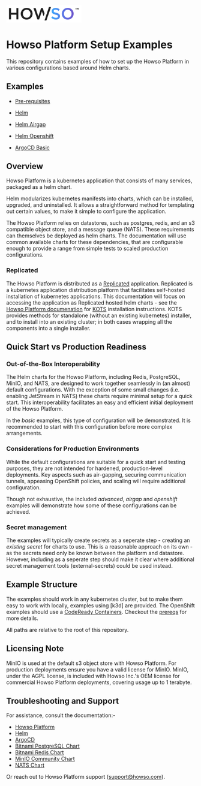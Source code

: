 <img src="assets/logo-gradient-light-bg.png" alt="Logo" width="200"/>

# Howso Platform Setup Examples

This repository contains examples of how to set up the Howso Platform in various configurations based around Helm charts.

## Examples
- [Pre-requisites](prereqs/README.md)

- [Helm](helm-basic/README.md)
- [Helm Airgap](helm-airgap/README.md)
- [Helm Openshift](helm-openshift/README.md)
- [ArgoCD Basic](argocd-basic/README.md)

## Overview
Howso Platform is a kubernetes application that consists of many services, packaged as a helm chart.  

Helm modularizes kubernetes manifests into charts, which can be installed, upgraded, and uninstalled. It allows a straightforward method for templating out certain values, to make it simple to configure the application.

The Howso Platform relies on datastores, such as postgres, redis, and an s3 compatible object store, and a message queue (NATS).  These requirements can themselves be deployed as helm charts.  The documentation will use common available charts for these dependencies, that are configurable enough to provide a range from simple tests to scaled production configurations.


### Replicated
The Howso Platform is distributed as a [Replicated](https://www.replicated.com/) application.  Replicated is a kubernetes application distribution platform that facilitates self-hosted installation of kubernetes applications.  This documentation will focus on accessing the application as Replicated hosted helm charts - see the [Howso Platform documenation](https://portal.howso.com) for [KOTS](https://kots.io/) installation instructions.  KOTS provides methods for standalone (without an existing kubernetes) installer, and to install into an existing cluster; in both cases wrapping all the components into a single installer.



## Quick Start vs Production Readiness

### Out-of-the-Box Interoperability
The Helm charts for the Howso Platform, including Redis, PostgreSQL, MinIO, and NATS, are designed to work together seamlessly in (an almost) default configurations. With the exception of some small changes (i.e. enabling JetStream in NATS) these charts require minimal setup for a quick start. This interoperability facilitates an easy and efficient initial deployment of the Howso Platform.

In the _basic_ examples, this type of configuration will be demonstrated.  It is recommended to start with this configuration before more complex arrangements.

### Considerations for Production Environments
While the default configurations are suitable for a quick start and testing purposes, they are not intended for hardened, production-level deployments. Key aspects such as air-gapping, securing communication tunnels, appeasing OpenShift policies, and scaling will require additional configuration. 

Though not exhaustive, the included _advanced_, _airgap_ and _openshift_ examples will demonstrate how some of these configurations can be achieved. 

### Secret management
The examples will typically create secrets as a seperate step - creating an _existing secret_ for charts to use.  This is a reasonable approach on its own - as the secrets need only be known between the platform and datastore.  However, including as a seperate step should make it clear where additional secret management tools (external-secrets) could be used instead.

## Example Structure

The examples should work in any kubernetes cluster, but to make them easy to work with locally, examples using [k3d] are provided.  The OpenShift examples should use a [CodeReady Containers](https://developers.redhat.com/products/codeready-containers/overview).  Checkout the [prereqs](prereqs/README.md) for more details. 

All paths are relative to the root of this repository.


## Licensing Note
MinIO is used at the default s3 object store with Howso Platform.  For production deployments ensure you have a valid license for MinIO.
MinIO, under the AGPL license, is included with Howso Inc.'s OEM license for commercial Howso Platform deployments, covering usage up to 1 terabyte.


## Troubleshooting and Support
For assistance, consult the documentation:-

- [Howso Platform](https://portal.howso.com) 
- [Helm](https://helm.sh/docs/)
- [ArgoCD](https://argoproj.github.io/argo-cd/)
- [Bitnami PostgreSQL Chart](https://github.com/bitnami/charts/tree/main/bitnami/postgresql)
- [Bitnami Redis Chart](https://github.com/bitnami/charts/tree/main/bitnami/redis)
- [MinIO Community Chart](https://github.com/minio/minio/tree/master/helm/minio)
- [NATS Chart](https://github.com/nats-io/k8s/tree/main/helm/charts/nats)

Or reach out to Howso Platform support (support@howso.com).

